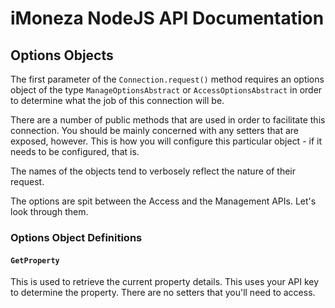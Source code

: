 # iMoneza NodeJS API Documentation

## Options Objects

The first parameter of the `Connection.request()` method requires an options object of the type `ManageOptionsAbstract`
or `AccessOptionsAbstract` in order to determine what the job of this connection will be.

There are a number of public methods that are used in order to facilitate this connection.  You should be mainly concerned
with any setters that are exposed, however.  This is how you will configure this particular object - if it needs to be configured, that is.

The names of the objects tend to verbosely reflect the nature of their request.

The options are spit between the Access and the Management APIs.  Let's look through them.

### Options Object Definitions

#### `GetProperty`

This is used to retrieve the current property details.  This uses your API key to determine the property.  There are no
setters that you'll need to access.
